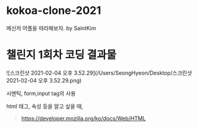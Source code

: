 # kokoa-clone-2021
메신저 어플을 따라해보자. by SaintKim

# 챌린지 1회차 코딩 결과물

![스크린샷 2021-02-04 오후 3.52.29](/Users/SeongHyeon/Desktop/스크린샷 2021-02-04 오후 3.52.29.png)

시멘틱, form,input tag의 사용

html 태그, 속성 등을 알고 싶을 때,

> https://developer.mozilla.org/ko/docs/Web/HTML

